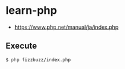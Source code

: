 # learn-php

- https://www.php.net/manual/ja/index.php

## Execute

```
$ php fizzbuzz/index.php
```
